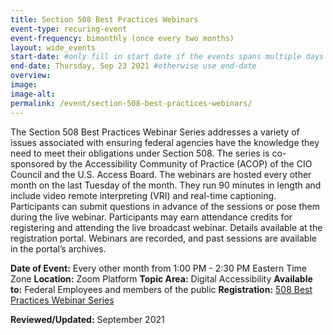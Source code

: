 ```yaml
---
title: Section 508 Best Practices Webinars
event-type: recuring-event
event-frequency: bimonthly (once every two months)
layout: wide_events
start-date: #only fill in start date if the events spans multiple days
end-date: Thursday, Sep 23 2021 #otherwise use end-date
overview: 
image:
image-alt: 
permalink: /event/section-508-best-practices-webinars/
---
```


The Section 508 Best Practices Webinar Series addresses a variety of issues associated with ensuring federal agencies have the knowledge they need to meet their obligations under Section 508. The series is co-sponsored by the Accessibility Community of Practice (ACOP) of the CIO Council and the U.S. Access Board.
The webinars are hosted every other month on the last Tuesday of the month. They run 90 minutes in length and include video remote interpreting (VRI) and real-time captioning. Participants can submit questions in advance of the sessions or pose them during the live webinar.
Participants may earn attendance credits for registering and attending the live broadcast webinar. Details available at the registration portal.
Webinars are recorded, and past sessions are available in the portal’s archives.


**Date of Event:** Every other month from 1:00 PM - 2:30 PM Eastern Time Zone
**Location:** Zoom Platform
**Topic Area:** Digital Accessibility
**Available to:** Federal Employees and members of the public 
**Registration:** <a href="https://www.accessibilityonline.org/cioc-508/scheduleSection" target="_blank" aria-label="Event Registration Link (opens in a new window)"> 508 Best Practices Webinar Series </a>

 **Reviewed/Updated:** September 2021